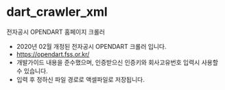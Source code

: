 # dart_crawler_xml
전자공시 OPENDART 홈페이지 크롤러

- 2020년 02월 개정된 전자공시 OPENDART 크롤러 입니다.
- https://opendart.fss.or.kr/
- 개발가이드 내용을 준수했으며, 인증받으신 인증키와 회사고유번호 입력시 사용할 수 있습니다.
- 입력 후 정하신 파일 경로로 액셀파일로 저장됩니다. 
